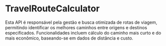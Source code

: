 # TravelRouteCalculator
Esta API é responsável pela gestão e busca otimizada de rotas de viagem, permitindo identificar os melhores caminhos entre origens e destinos especificados. Funcionalidades incluem cálculo do caminho mais curto e do mais econômico, baseando-se em dados de distância e custo.
